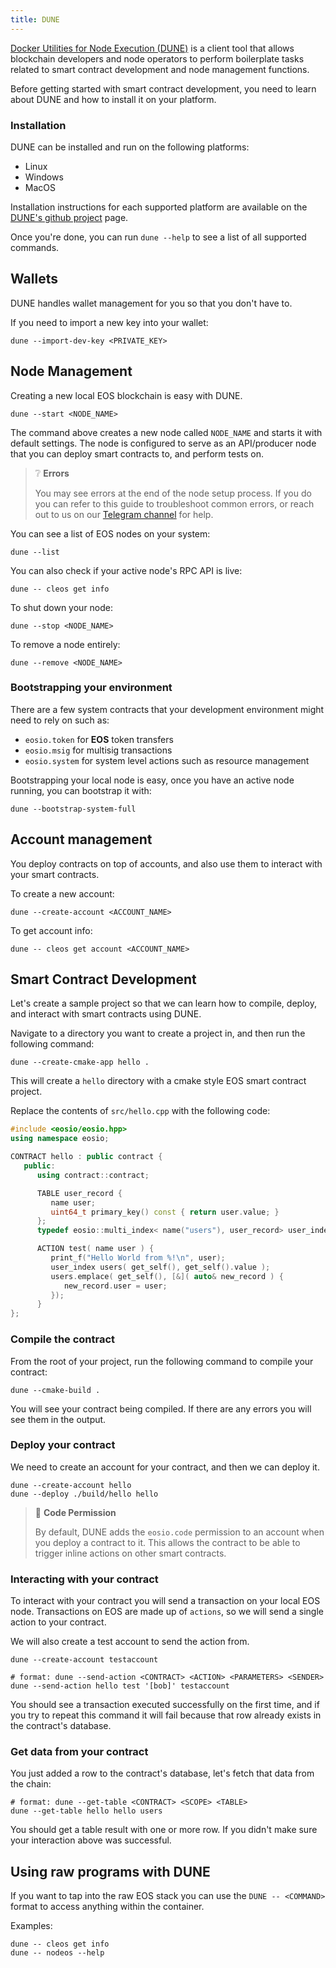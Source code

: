 ```yaml
---
title: DUNE
---
```


[Docker Utilities for Node Execution (DUNE)](https://github.com/AntelopeIO/DUNE) is a client tool that allows blockchain developers and node operators to perform boilerplate tasks related to smart contract development and node management functions.

Before getting started with smart contract development, you need to learn about DUNE and how to install it on your platform.

### Installation

DUNE can be installed and run on the following platforms:
* Linux
* Windows
* MacOS

Installation instructions for each supported platform are available on the [DUNE's github project](https://github.com/AntelopeIO/DUNE) page.

Once you're done, you can run `dune --help` to see a list of all supported commands.

## Wallets

DUNE handles wallet management for you so that you don't have to. 

If you need to import a new key into your wallet:

```shell
dune --import-dev-key <PRIVATE_KEY>
```

## Node Management

Creating a new local EOS blockchain is easy with DUNE.

```shell
dune --start <NODE_NAME>
```

The command above creates a new node called `NODE_NAME` and starts it with default settings. 
The node is configured to serve as an API/producer node that you can deploy smart contracts to, and perform tests on.

> ❔ **Errors**
>
> You may see errors at the end of the node setup process.
> If you do you can refer to this guide to troubleshoot common errors, or reach out to us on our
> [Telegram channel](https://t.me/antelopedevs) for help.

You can see a list of EOS nodes on your system:

```shell
dune --list
```

You can also check if your active node's RPC API is live:

```shell
dune -- cleos get info
```

To shut down your node:

```shell
dune --stop <NODE_NAME>
```

To remove a node entirely:

```shell
dune --remove <NODE_NAME>
```


### Bootstrapping your environment

There are a few system contracts that your development environment might need to rely on such as:
- `eosio.token` for **EOS** token transfers
- `eosio.msig` for multisig transactions
- `eosio.system` for system level actions such as resource management

Bootstrapping your local node is easy, once you have an active node running, you can bootstrap it with:

```shell
dune --bootstrap-system-full
```


## Account management

You deploy contracts on top of accounts, and also use them to interact with your smart contracts. 

To create a new account:

```shell
dune --create-account <ACCOUNT_NAME>
```

To get account info:

```shell
dune -- cleos get account <ACCOUNT_NAME>
```

## Smart Contract Development

Let's create a sample project so that we can learn how to compile, deploy, and interact with smart contracts using DUNE.

Navigate to a directory you want to create a project in, and then run the following command:

```shell
dune --create-cmake-app hello .
```

This will create a `hello` directory with a cmake style EOS smart contract project.

Replace the contents of `src/hello.cpp` with the following code:

```cpp
#include <eosio/eosio.hpp>
using namespace eosio;

CONTRACT hello : public contract {
   public:
      using contract::contract;

      TABLE user_record {
         name user;
         uint64_t primary_key() const { return user.value; }
      };
      typedef eosio::multi_index< name("users"), user_record> user_index;

      ACTION test( name user ) {
         print_f("Hello World from %!\n", user);
         user_index users( get_self(), get_self().value );
         users.emplace( get_self(), [&]( auto& new_record ) {
            new_record.user = user;
         });
      }
};
```

### Compile the contract

From the root of your project, run the following command to compile your contract:

```shell
dune --cmake-build .
```
You will see your contract being compiled. If there are any errors you will see them in the output.

### Deploy your contract

We need to create an account for your contract, and then we can deploy it.

```shell
dune --create-account hello
dune --deploy ./build/hello hello
```

> 👀 **Code Permission**
> 
> By default, DUNE adds the `eosio.code` permission to an account when you deploy a contract to it. This allows the
> contract to be able to trigger inline actions on other smart contracts.

### Interacting with your contract

To interact with your contract you will send a transaction on your local EOS node. Transactions on EOS are made up of 
`actions`, so we will send a single action to your contract.

We will also create a test account to send the action from.

```shell
dune --create-account testaccount

# format: dune --send-action <CONTRACT> <ACTION> <PARAMETERS> <SENDER>
dune --send-action hello test '[bob]' testaccount
```

You should see a transaction executed successfully on the first time, and if you try to repeat this command it will 
fail because that row already exists in the contract's database.

### Get data from your contract

You just added a row to the contract's database, let's fetch that data from the chain:

```shell
# format: dune --get-table <CONTRACT> <SCOPE> <TABLE>
dune --get-table hello hello users
```

You should get a table result with one or more row. If you didn't make sure your interaction above was successful.

## Using raw programs with DUNE

If you want to tap into the raw EOS stack you can use the `DUNE -- <COMMAND>` format to access anything within the container.

Examples:
    
```shell
dune -- cleos get info
dune -- nodeos --help
```
